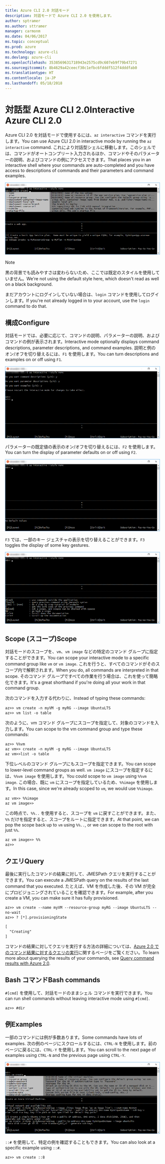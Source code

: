 ```yaml
---
title: Azure CLI 2.0 対話モード
description: 対話モードで Azure CLI 2.0 を使用します。
author: sptramer
ms.author: sttramer
manager: carmonm
ms.date: 04/06/2017
ms.topic: conceptual
ms.prod: azure
ms.technology: azure-cli
ms.devlang: azure-cli
ms.openlocfilehash: 3538569631718943e2575cd9c607eb9f79b47271
ms.sourcegitcommit: 8b4629a42ceecf30c1efbc6fdddf512f4dddfab0
ms.translationtype: HT
ms.contentlocale: ja-JP
ms.lasthandoff: 05/18/2018
---
```

# <a name="interactive-azure-cli-20"></a><span data-ttu-id="7b99a-103">対話型 Azure CLI 2.0</span><span class="sxs-lookup"><span data-stu-id="7b99a-103">Interactive Azure CLI 2.0</span></span>

<span data-ttu-id="7b99a-104">Azure CLI 2.0 を対話モードで使用するには、`az interactive` コマンドを実行します。</span><span class="sxs-lookup"><span data-stu-id="7b99a-104">You can use Azure CLI 2.0 in interactive mode by running the `az interactive` command.</span></span>
<span data-ttu-id="7b99a-105">これにより対話型シェルに移動します。このシェルでは、コマンドがオートコンプリート入力されるほか、コマンドやそのパラメーターの説明、およびコマンドの例にアクセスできます。</span><span class="sxs-lookup"><span data-stu-id="7b99a-105">That places you in an interactive shell where your commands are auto-completed and you have access to descriptions of commands and their parameters and command examples.</span></span>

![対話モード](./media/interactive-azure-cli/webapp-create.png)

> [!NOTE]
> <span data-ttu-id="7b99a-107">黒の背景でも読みやすさは変わらないため、ここでは既定のスタイルを使用していません。</span><span class="sxs-lookup"><span data-stu-id="7b99a-107">We're not using the default style here, which doesn't read as well on a black background.</span></span>

<span data-ttu-id="7b99a-108">まだアカウントにログインしていない場合は、`login` コマンドを使用してログインします。</span><span class="sxs-lookup"><span data-stu-id="7b99a-108">If you're not already logged in to your account, use the `login` command to do that.</span></span>

## <a name="configure"></a><span data-ttu-id="7b99a-109">構成</span><span class="sxs-lookup"><span data-stu-id="7b99a-109">Configure</span></span>

<span data-ttu-id="7b99a-110">対話モードでは、必要に応じて、コマンドの説明、パラメーターの説明、およびコマンドの例が表示されます。</span><span class="sxs-lookup"><span data-stu-id="7b99a-110">Interactive mode optionally displays command descriptions, parameter descriptions, and command examples.</span></span>
<span data-ttu-id="7b99a-111">説明と例のオン/オフを切り替えるには、`F1` を使用します。</span><span class="sxs-lookup"><span data-stu-id="7b99a-111">You can turn descriptions and examples on or off using `F1`.</span></span>

![説明と例](./media/interactive-azure-cli/descriptions-and-examples.png)

<span data-ttu-id="7b99a-113">パラメーターの既定値の表示のオン/オフを切り替えるには、`F2` を使用します。</span><span class="sxs-lookup"><span data-stu-id="7b99a-113">You can turn the display of parameter defaults on or off using `F2`.</span></span>

![既定値](./media/interactive-azure-cli/defaults.png)

<span data-ttu-id="7b99a-115">`F3` では、一部のキー ジェスチャの表示を切り替えることができます。</span><span class="sxs-lookup"><span data-stu-id="7b99a-115">`F3` toggles the display of some key gestures.</span></span>

![ジェスチャ](./media/interactive-azure-cli/gestures.png)

## <a name="scope"></a><span data-ttu-id="7b99a-117">Scope (スコープ)</span><span class="sxs-lookup"><span data-stu-id="7b99a-117">Scope</span></span>

<span data-ttu-id="7b99a-118">対話モードのスコープを、`vm`、`vm image` などの特定のコマンド グループに指定することができます。</span><span class="sxs-lookup"><span data-stu-id="7b99a-118">You can scope your interactive mode to a specific command group like `vm` or `vm image`.</span></span>
<span data-ttu-id="7b99a-119">これを行うと、すべてのコマンドがそのスコープ内で解釈されます。</span><span class="sxs-lookup"><span data-stu-id="7b99a-119">When you do, all commands are interpreted in that scope.</span></span>
<span data-ttu-id="7b99a-120">そのコマンド グループですべての作業を行う場合は、これを使って簡略化できます。</span><span class="sxs-lookup"><span data-stu-id="7b99a-120">It's a great shorthand if you're doing all your work in that command group.</span></span>

<span data-ttu-id="7b99a-121">次のコマンドを入力する代わりに、</span><span class="sxs-lookup"><span data-stu-id="7b99a-121">Instead of typing these commands:</span></span>

```azurecli
az>> vm create -n myVM -g myRG --image UbuntuLTS
az>> vm list -o table
```

<span data-ttu-id="7b99a-122">次のように、vm コマンド グループにスコープを指定して、対象のコマンドを入力します。</span><span class="sxs-lookup"><span data-stu-id="7b99a-122">You can scope to the vm command group and type these commands:</span></span>

```azurecli
az>> %%vm
az vm>> create -n myVM -g myRG --image UbuntuLTS
az vm>>list -o table
```

<span data-ttu-id="7b99a-123">下位レベルのコマンド グループにもスコープを指定できます。</span><span class="sxs-lookup"><span data-stu-id="7b99a-123">You can scope to lower-level command groups as well.</span></span>
<span data-ttu-id="7b99a-124">`vm image` にスコープを指定するには、`%%vm image` を使用します。</span><span class="sxs-lookup"><span data-stu-id="7b99a-124">You could scope to `vm image` using `%%vm image`.</span></span>
<span data-ttu-id="7b99a-125">この場合、既に `vm` にスコープを指定しているため、`%%image` を使用します。</span><span class="sxs-lookup"><span data-stu-id="7b99a-125">In this case, since we're already scoped to `vm`, we would use `%%image`.</span></span>

```azurecli
az vm>> %%image
az vm image>>
```

<span data-ttu-id="7b99a-126">この時点で、`%%..` を使用すると、スコープを `vm` に戻すことができます。また、`%%` だけを指定すると、スコープをルートに指定できます。</span><span class="sxs-lookup"><span data-stu-id="7b99a-126">At that point, we can pop the scope back up to `vm` using `%%..`, or we can scope to the root with just `%%`.</span></span>

```azurecli
az vm image>> %%
az>>
```

## <a name="query"></a><span data-ttu-id="7b99a-127">クエリ</span><span class="sxs-lookup"><span data-stu-id="7b99a-127">Query</span></span>

<span data-ttu-id="7b99a-128">最後に実行したコマンドの結果に対して、JMESPath クエリを実行することができます。</span><span class="sxs-lookup"><span data-stu-id="7b99a-128">You can execute a JMESPath query on the results of the last command that you executed.</span></span>
<span data-ttu-id="7b99a-129">たとえば、VM を作成した後、その VM が完全にプロビジョニングされていることを確認できます。</span><span class="sxs-lookup"><span data-stu-id="7b99a-129">For example, after you create a VM, you can make sure it has fully provisioned.</span></span>

```azurecli
az>> vm create --name myVM --resource-group myRG --image UbuntuLTS --no-wait
az>> ? [*].provisioningState
```

```output
[
  "Creating"
]
```

<span data-ttu-id="7b99a-130">コマンドの結果に対してクエリを実行する方法の詳細については、[Azure 2.0 でのコマンド結果に対するクエリの実行](query-azure-cli.md)に関するページをご覧ください。</span><span class="sxs-lookup"><span data-stu-id="7b99a-130">To learn more about querying the results of your commands, see [Query command results with Azure 2.0](query-azure-cli.md).</span></span>

## <a name="bash-commands"></a><span data-ttu-id="7b99a-131">Bash コマンド</span><span class="sxs-lookup"><span data-stu-id="7b99a-131">Bash commands</span></span>

<span data-ttu-id="7b99a-132">`#[cmd]` を使用して、対話モードのままシェル コマンドを実行できます。</span><span class="sxs-lookup"><span data-stu-id="7b99a-132">You can run shell commands without leaving interactive mode using `#[cmd]`.</span></span>

```azurecli
az>> #dir
```

## <a name="examples"></a><span data-ttu-id="7b99a-133">例</span><span class="sxs-lookup"><span data-stu-id="7b99a-133">Examples</span></span>

<span data-ttu-id="7b99a-134">一部のコマンドには例が多数あります。</span><span class="sxs-lookup"><span data-stu-id="7b99a-134">Some commands have lots of examples.</span></span>
<span data-ttu-id="7b99a-135">次の例のページにスクロールするには、`CTRL-N` を使用します。前のページに戻るには、`CTRL-Y` を使用します。</span><span class="sxs-lookup"><span data-stu-id="7b99a-135">You can scroll to the next page of examples using `CTRL-N` and the previous page using `CTRL-Y`.</span></span>

![例](./media/interactive-azure-cli/examples.png)

<span data-ttu-id="7b99a-137">`::#` を使用して、特定の例を確認することもできます。</span><span class="sxs-lookup"><span data-stu-id="7b99a-137">You can also look at a specific example using `::#`.</span></span>

```azurecli
az>> vm create ::8
```
